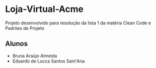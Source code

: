 # Loja-Virtual-Acme
Projeto desenvolvido para resolução da lista 1 da matéria Clean Code e Padrões de Projeto

## Alunos
* Bruna Araújo Almeida 
* Eduardo de Lucca Santos Sant'Ana
